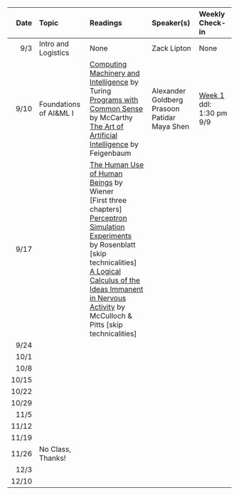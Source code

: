 | Date | Topic | Readings |Speaker(s) | Weekly Check-in |
| ---: | :--- | :--- | :--- | :--- |
|  9/3 | Intro and Logistics | None | Zack Lipton  | None |
|  9/10 | Foundations of AI&ML I | [Computing Machinery and Intelligence](https://phil415.pbworks.com/f/TuringComputing.pdf) by Turing <br> [Programs with Common Sense](http://jmc.stanford.edu/articles/mcc59/mcc59.pdf) by McCarthy <br> [The Art of Artificial Intelligence](http://i.stanford.edu/pub/cstr/reports/cs/tr/77/621/CS-TR-77-621.pdf) by Feigenbaum | Alexander Goldberg <br> Prasoon Patidar <br> Maya Shen | [Week 1](https://docs.google.com/forms/d/e/1FAIpQLSc8mog5kSfYiCBp-O1S2KGExCtFsM9nlJRYLuuP1SmO2fOv9Q/viewform) <br> ddl: 1:30 pm 9/9 |
|  9/17 | | [The Human Use of Human Beings](http://uberty.org/wp-content/uploads/2015/07/Norbert_Wiener_The_Human_Use_of_Human_Beings.pdf) by Wiener <br> [First three chapters] <br> [Perceptron Simulation Experiments](https://drive.google.com/file/d/1fn_tq4agc5Z2gKUp-UuL7qdcMrhvtVRe/view?usp=sharing) <br>  by Rosenblatt [skip technicalities] <br> [A Logical Calculus of the Ideas Immanent in Nervous <br> Activity](https://www.cs.cmu.edu/~./epxing/Class/10715/reading/McCulloch.and.Pitts.pdf) by McCulloch & Pitts [skip technicalities]   | | |
|  9/24 | | | | |
|  10/1 | | | | |
|  10/8 | | | | |
|  10/15 | | | | |
|  10/22 | | | | |
|  10/29 | | | | |
|  11/5 | | | | |
|  11/12 | | | | |
|  11/19 | | | | |
|  11/26 | No Class, Thanks! |  |  |  |
|  12/3 | | | | |
|  12/10 |  | | | |

